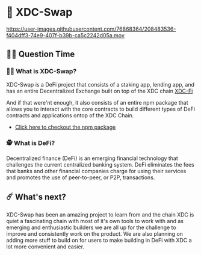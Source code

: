 # 🥳 XDC-Swap

https://user-images.githubusercontent.com/76868364/208483536-f404dff3-74e9-407f-b39b-ca5c2242d05a.mov

## 🤷‍♀️ Question Time

### 👨‍🔬 What is XDC-Swap?

XDC-Swap is a DeFi project that consists of a staking app, lending app, and has an entire Decentralized Exchange built on top of the XDC chain [XDC-Fi](https://sc-dex-xdc.vercel.app/)

And if that were'nt enough, it also consists of an entire npm package that allows you to interact with the core contracts to build different types of DeFi contracts and applications ontop of the XDC Chain.

- [Click here to checkout the npm package](https://www.npmjs.com/package/xdefi-contracts)


### 🕵️ What is DeFi?

Decentralized finance (DeFi) is an emerging financial technology that challenges the current centralized banking system. DeFi eliminates the fees that banks and other financial companies charge for using their services and promotes the use of peer-to-peer, or P2P, transactions.

## ☄️ What's next?

XDC-Swap has been an amazing project to learn from and the chain XDC is quiet a fascinating chain with most of it's own tools to work with and as emerging and enthusiastic builders we are all up for the challenge to improve and consistently work on the product. We are also planning on adding more stuff to build on for users to make building in DeFi with XDC a lot more convenient and easier.
